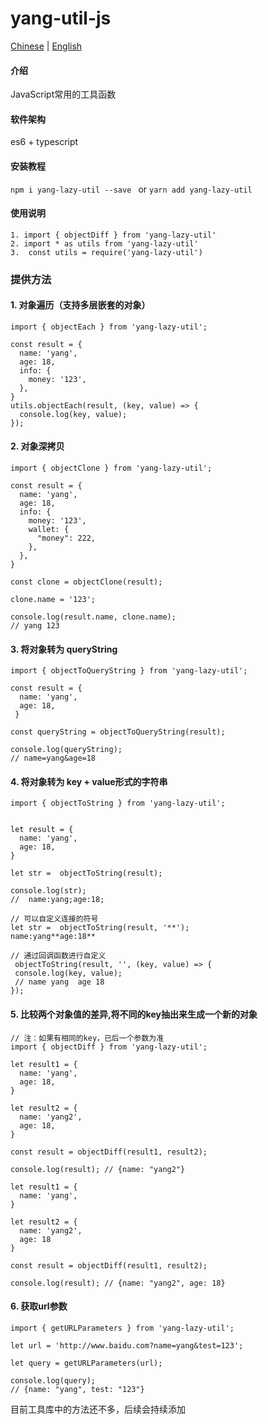 # yang-util-js
[Chinese](./README.en.md) | [English](./README.md)

#### 介绍
JavaScript常用的工具函数

#### 软件架构
es6 + typescript


#### 安装教程

`npm i yang-lazy-util --save ` or `yarn add yang-lazy-util`

#### 使用说明
```
1. import { objectDiff } from 'yang-lazy-util'
2. import * as utils from 'yang-lazy-util'
3.  const utils = require('yang-lazy-util')
```

### 提供方法

#### 1. 对象遍历（支持多层嵌套的对象）
```
import { objectEach } from 'yang-lazy-util';

const result = {
  name: 'yang',
  age: 18,
  info: {
    money: '123',
  },
}
utils.objectEach(result, (key, value) => {
  console.log(key, value);
});
```

#### 2. 对象深拷贝
```
import { objectClone } from 'yang-lazy-util';

const result = {
  name: 'yang',
  age: 18,
  info: {
    money: '123',
    wallet: {
      "money": 222,
    },
  },
}

const clone = objectClone(result);

clone.name = '123';

console.log(result.name, clone.name);
// yang 123
```

#### 3. 将对象转为 queryString
```
import { objectToQueryString } from 'yang-lazy-util';

const result = {
  name: 'yang',
  age: 18,
 }

const queryString = objectToQueryString(result);

console.log(queryString);
// name=yang&age=18
```

#### 4. 将对象转为 key + value形式的字符串
```
import { objectToString } from 'yang-lazy-util';


let result = {
  name: 'yang',
  age: 18,
}

let str =  objectToString(result);

console.log(str);
//  name:yang;age:18;

// 可以自定义连接的符号
let str =  objectToString(result, '**');
name:yang**age:18**

// 通过回调函数进行自定义
 objectToString(result, '', (key, value) => {
 console.log(key, value);
 // name yang  age 18
});
```

####  5. 比较两个对象值的差异,将不同的key抽出来生成一个新的对象
```
// 注：如果有相同的key，已后一个参数为准
import { objectDiff } from 'yang-lazy-util';

let result1 = {
  name: 'yang',
  age: 18,
}

let result2 = {
  name: 'yang2',
  age: 18,
}

const result = objectDiff(result1, result2);

console.log(result); // {name: "yang2"}

let result1 = {
  name: 'yang',
}

let result2 = {
  name: 'yang2',
  age: 18
}

const result = objectDiff(result1, result2);

console.log(result); // {name: "yang2", age: 18}
```

####  6. 获取url参数
```
import { getURLParameters } from 'yang-lazy-util';

let url = 'http://www.baidu.com?name=yang&test=123';

let query = getURLParameters(url);

console.log(query);
// {name: "yang", test: "123"}
```

目前工具库中的方法还不多，后续会持续添加